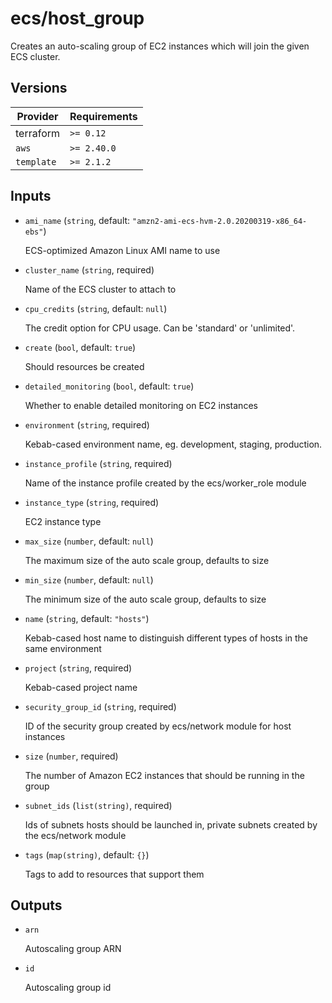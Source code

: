 # ecs/host_group

Creates an auto-scaling group of EC2 instances which will join the given ECS cluster.

<!-- bin/docs -->

## Versions

| Provider | Requirements |
|-|-|
| terraform | `>= 0.12` |
| `aws` | `>= 2.40.0` |
| `template` | `>= 2.1.2` |

## Inputs

* `ami_name` (`string`, default: `"amzn2-ami-ecs-hvm-2.0.20200319-x86_64-ebs"`)

    ECS-optimized Amazon Linux AMI name to use

* `cluster_name` (`string`, required)

    Name of the ECS cluster to attach to

* `cpu_credits` (`string`, default: `null`)

    The credit option for CPU usage. Can be 'standard' or 'unlimited'.

* `create` (`bool`, default: `true`)

    Should resources be created

* `detailed_monitoring` (`bool`, default: `true`)

    Whether to enable detailed monitoring on EC2 instances

* `environment` (`string`, required)

    Kebab-cased environment name, eg. development, staging, production.

* `instance_profile` (`string`, required)

    Name of the instance profile created by the ecs/worker_role module

* `instance_type` (`string`, required)

    EC2 instance type

* `max_size` (`number`, default: `null`)

    The maximum size of the auto scale group, defaults to size

* `min_size` (`number`, default: `null`)

    The minimum size of the auto scale group, defaults to size

* `name` (`string`, default: `"hosts"`)

    Kebab-cased host name to distinguish different types of hosts in the same environment

* `project` (`string`, required)

    Kebab-cased project name

* `security_group_id` (`string`, required)

    ID of the security group created by ecs/network module for host instances

* `size` (`number`, required)

    The number of Amazon EC2 instances that should be running in the group

* `subnet_ids` (`list(string)`, required)

    Ids of subnets hosts should be launched in, private subnets created by the ecs/network module

* `tags` (`map(string)`, default: `{}`)

    Tags to add to resources that support them



## Outputs

* `arn`

    Autoscaling group ARN

* `id`

    Autoscaling group id
